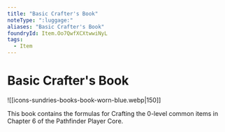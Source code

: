 ```yaml
---
title: "Basic Crafter's Book"
noteType: ":luggage:"
aliases: "Basic Crafter's Book"
foundryId: Item.Oo7QwfXCXtwwiNyL
tags:
  - Item
---
```


# Basic Crafter's Book
![[icons-sundries-books-book-worn-blue.webp|150]]

This book contains the formulas for Crafting the 0-level common items in Chapter 6 of the Pathfinder Player Core.

